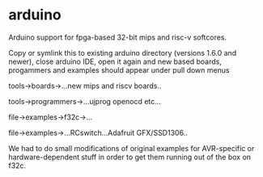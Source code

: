 # arduino

Arduino support for fpga-based 32-bit mips and risc-v softcores.

Copy or symlink this to existing arduino directory 
(versions 1.6.0 and newer), close arduino IDE, open
it again and new based boards, progammers
and examples should appear under pull down menus

tools->boards->...new mips and riscv boards..

tools->programmers->...ujprog openocd etc...

file->examples->f32c->...

file->examples->...RCswitch...Adafruit GFX/SSD1306..

We had to do small modifications of original examples
for AVR-specific or hardware-dependent stuff in order 
to get them running out of the box on f32c.
